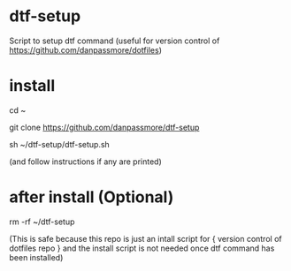 # dtf-setup
Script to setup dtf command (useful for version control of https://github.com/danpassmore/dotfiles)


# install

cd ~

git clone https://github.com/danpassmore/dtf-setup

sh ~/dtf-setup/dtf-setup.sh

(and follow instructions if any are printed)

# after install (Optional)

rm -rf ~/dtf-setup

(This is safe because this repo is just an intall script for { version control of dotfiles repo } and the install script is not needed once dtf command has been installed)
